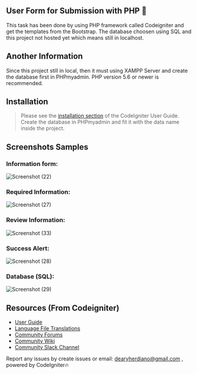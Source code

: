 ## User Form for Submission with PHP 🏁
This task has been done by using PHP framework called Codeigniter and get the templates from the Bootstrap.
The database choosen using SQL and this project not hosted yet which means still in localhost.

## Another Information
Since this project still in local, then it must using XAMPP Server and create the database first in PHPmyadmin. PHP version 5.6 or newer is recommended.

## Installation

> Please see the [installation section](https://codeigniter.com/user_guide/installation/index.html)
of the CodeIgniter User Guide. Create the database in PHPmyadmin and fit it with the data name inside the project.

## Screenshots Samples

### Information form:
![Screenshot (22)](https://user-images.githubusercontent.com/42229194/54480991-ab088280-4861-11e9-82f4-4465574328e7.png)

### Required Information:
![Screenshot (27)](https://user-images.githubusercontent.com/42229194/54481006-d8553080-4861-11e9-95bb-be0b7c29bdac.png)

### Review Information:
![Screenshot (33)](https://user-images.githubusercontent.com/42229194/54481017-fc187680-4861-11e9-9e80-b35d6ed8991b.png)

### Success Alert:
![Screenshot (28)](https://user-images.githubusercontent.com/42229194/54481021-10f50a00-4862-11e9-9d76-1bf4d8ccf30b.png)

### Database (SQL):
![Screenshot (29)](https://user-images.githubusercontent.com/42229194/54481024-1d796280-4862-11e9-9537-d957a856e10d.png)

## Resources (From Codeigniter)


-  [User Guide](https://codeigniter.com/docs)
-  [Language File Translations](https://github.com/bcit-ci/codeigniter3-translations)
-  [Community Forums](http://forum.codeigniter.com/)
-  [Community Wiki](https://github.com/bcit-ci/CodeIgniter/wiki)
-  [Community Slack Channel](https://codeigniterchat.slack.com)

Report any issues by create issues or email: dearyherdiano@gmail.com ,
powered by CodeIgniter🔥
